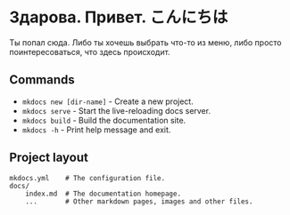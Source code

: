 # Здарова. Привет. こんにちは

Ты попал сюда. Либо ты хочешь выбрать что-то из меню, либо просто поинтересоваться, что здесь происходит.

## Commands

* `mkdocs new [dir-name]` - Create a new project.
* `mkdocs serve` - Start the live-reloading docs server.
* `mkdocs build` - Build the documentation site.
* `mkdocs -h` - Print help message and exit.

## Project layout

    mkdocs.yml    # The configuration file.
    docs/
        index.md  # The documentation homepage.
        ...       # Other markdown pages, images and other files.

